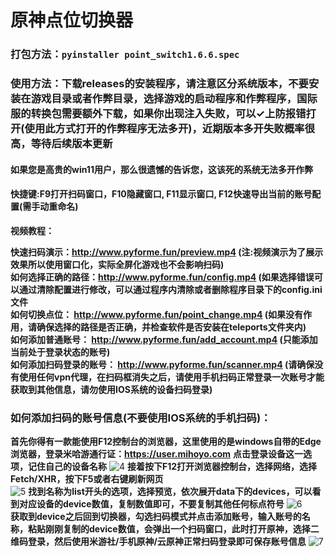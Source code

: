 # 原神点位切换器
### 打包方法：```pyinstaller point_switch1.6.6.spec```
### 使用方法：下载releases的安装程序，请注意区分系统版本，不要安装在游戏目录或者作弊目录，选择游戏的启动程序和作弊程序，国际服的转换包需要额外下载，如果你出现注入失败，可以✓上防报错打开(使用此方式打开的作弊程序无法多开)，近期版本多开失败概率很高，等待后续版本更新
#### 如果您是高贵的win11用户，那么很遗憾的告诉您，这该死的系统无法多开作弊
#### 快捷键:F9打开扫码窗口，F10隐藏窗口, F11显示窗口, F12快速导出当前的账号配置(需手动重命名)
**视频教程：**

**快速扫码演示：http://www.pyforme.fun/preview.mp4 (注:视频演示为了展示效果所以使用窗口化，实际全屏化游戏也不会影响扫码)**  
**如何选择正确的路径：http://www.pyforme.fun/config.mp4 (如果选择错误可以通过清除配置进行修改，可以通过程序内清除或者删除程序目录下的config.ini文件**  
**如何切换点位： http://www.pyforme.fun/point_change.mp4 (如果没有作用，请确保选择的路径是否正确，并检查软件是否安装在teleports文件夹内)**  
**如何添加普通账号： http://www.pyforme.fun/add_account.mp4  (只能添加当前处于登录状态的账号)**  
**如何添加扫码登录的账号： http://www.pyforme.fun/scanner.mp4  (请确保没有使用任何vpn代理，在扫码框消失之后，请使用手机扫码正常登录一次账号才能获取到其他信息，请勿使用IOS系统的设备扫码登录)**

### 如何添加扫码的账号信息(不要使用IOS系统的手机扫码)：
**首先你得有一款能使用F12控制台的浏览器，这里使用的是windows自带的Edge浏览器，登录米哈游通行证：https://user.mihoyo.com**
**点击登录设备这一选项，记住自己的设备名称**
![4](images/4.png)
**接着按下F12打开浏览器控制台，选择网络，选择Fetch/XHR，按下F5或者右键刷新网页**  
![5](images/5.png)
**找到名称为list开头的选项，选择预览，依次展开data下的devices，可以看到对应设备的device数值，复制数值即可，不要复制其他任何标点符号**
![6](images/6.png)  
**获取到device之后回到切换器，勾选扫码模式并点击添加账号，输入账号的名称，粘贴刚刚复制的device数值，会弹出一个扫码窗口，此时打开原神，选择二维码登录，然后使用米游社/手机原神/云原神正常扫码登录即可保存账号信息**
![7](images/7.png)
